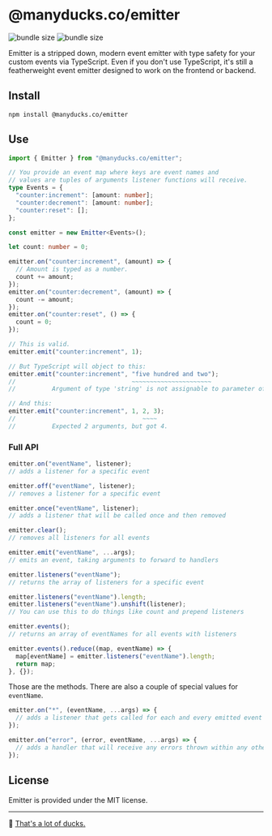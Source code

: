 # @manyducks.co/emitter

![bundle size](https://img.shields.io/bundlephobia/min/@manyducks.co/emitter)
![bundle size](https://img.shields.io/bundlephobia/minzip/@manyducks.co/emitter)

Emitter is a stripped down, modern event emitter with type safety for your custom events via TypeScript. Even if you don't use TypeScript, it's still a featherweight event emitter designed to work on the frontend or backend.

## Install

```
npm install @manyducks.co/emitter
```

## Use

```ts
import { Emitter } from "@manyducks.co/emitter";

// You provide an event map where keys are event names and
// values are tuples of arguments listener functions will receive.
type Events = {
  "counter:increment": [amount: number];
  "counter:decrement": [amount: number];
  "counter:reset": [];
};

const emitter = new Emitter<Events>();

let count: number = 0;

emitter.on("counter:increment", (amount) => {
  // Amount is typed as a number.
  count += amount;
});
emitter.on("counter:decrement", (amount) => {
  count -= amount;
});
emitter.on("counter:reset", () => {
  count = 0;
});

// This is valid.
emitter.emit("counter:increment", 1);

// But TypeScript will object to this:
emitter.emit("counter:increment", "five hundred and two");
//                                ~~~~~~~~~~~~~~~~~~~~~~
//          Argument of type 'string' is not assignable to parameter of type 'number'.

// And this:
emitter.emit("counter:increment", 1, 2, 3);
//                                   ~~~~
//          Expected 2 arguments, but got 4.
```

### Full API

```ts
emitter.on("eventName", listener);
// adds a listener for a specific event

emitter.off("eventName", listener);
// removes a listener for a specific event

emitter.once("eventName", listener);
// adds a listener that will be called once and then removed

emitter.clear();
// removes all listeners for all events

emitter.emit("eventName", ...args);
// emits an event, taking arguments to forward to handlers

emitter.listeners("eventName");
// returns the array of listeners for a specific event

emitter.listeners("eventName").length;
emitter.listeners("eventName").unshift(listener);
// You can use this to do things like count and prepend listeners

emitter.events();
// returns an array of eventNames for all events with listeners

emitter.events().reduce((map, eventName) => {
  map[eventName] = emitter.listeners("eventName").length;
  return map;
}, {});
```

Those are the methods. There are also a couple of special values for `eventName`.

```ts
emitter.on("*", (eventName, ...args) => {
  // adds a listener that gets called for each and every emitted event
});

emitter.on("error", (error, eventName, ...args) => {
  // adds a handler that will receive any errors thrown within any other handler.
});
```

## License

Emitter is provided under the MIT license.

---

🦆 [That's a lot of ducks.](https://www.manyducks.co)
